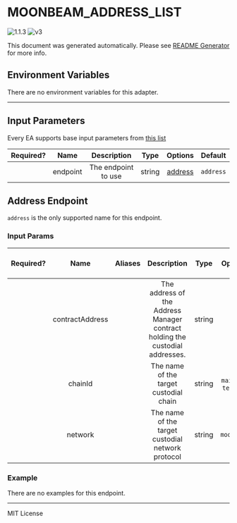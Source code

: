 # MOONBEAM_ADDRESS_LIST

![1.1.3](https://img.shields.io/github/package-json/v/smartcontractkit/external-adapters-js?filename=packages/sources/moonbeam-address-list/package.json) ![v3](https://img.shields.io/badge/framework%20version-v3-blueviolet)

This document was generated automatically. Please see [README Generator](../../scripts#readme-generator) for more info.

## Environment Variables

There are no environment variables for this adapter.

---

## Input Parameters

Every EA supports base input parameters from [this list](https://github.com/smartcontractkit/ea-framework-js/blob/main/src/config/index.ts)

| Required? |   Name   |     Description     |  Type  |           Options            |  Default  |
| :-------: | :------: | :-----------------: | :----: | :--------------------------: | :-------: |
|           | endpoint | The endpoint to use | string | [address](#address-endpoint) | `address` |

## Address Endpoint

`address` is the only supported name for this endpoint.

### Input Params

| Required? |      Name       | Aliases |                                 Description                                  |  Type  |       Options        |  Default   | Depends On | Not Valid With |
| :-------: | :-------------: | :-----: | :--------------------------------------------------------------------------: | :----: | :------------------: | :--------: | :--------: | :------------: |
|           | contractAddress |         | The address of the Address Manager contract holding the custodial addresses. | string |                      |            |            |                |
|           |     chainId     |         |                    The name of the target custodial chain                    | string | `mainnet`, `testnet` | `mainnet`  |            |                |
|           |     network     |         |              The name of the target custodial network protocol               | string |      `moonbeam`      | `moonbeam` |            |                |

### Example

There are no examples for this endpoint.

---

MIT License
